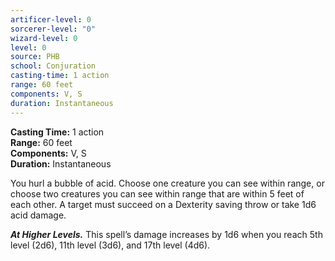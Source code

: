 ```yaml
---
artificer-level: 0
sorcerer-level: "0"
wizard-level: 0
level: 0
source: PHB
school: Conjuration
casting-time: 1 action
range: 60 feet
components: V, S
duration: Instantaneous
---
```

**Casting Time:** 1 action  
**Range:** 60 feet  
**Components:** V, S  
**Duration:** Instantaneous

You hurl a bubble of acid. Choose one creature you can see within range, or choose two creatures you can see within range that are within 5 feet of each other. A target must succeed on a Dexterity saving throw or take 1d6 acid damage.

**_At Higher Levels._** This spell’s damage increases by 1d6 when you reach 5th level (2d6), 11th level (3d6), and 17th level (4d6).